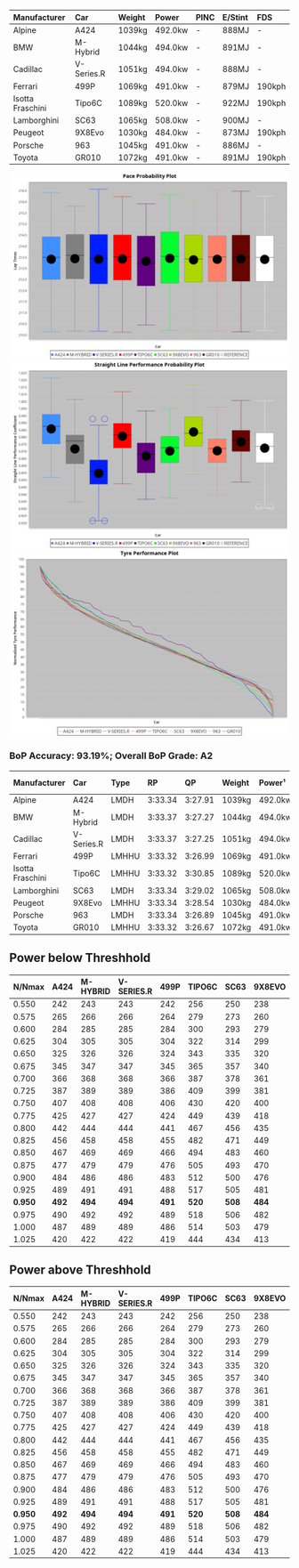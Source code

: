 | Manufacturer     | Car        | Weight | Power   | PINC    | E/Stint | FDS     |
|:-|:-|:-|:-|:-|:-|:-|
| Alpine           | A424       | 1039kg | 492.0kw |    -    | 888MJ   |    -    |
| BMW              | M-Hybrid   | 1044kg | 494.0kw |    -    | 891MJ   |    -    |
| Cadillac         | V-Series.R | 1051kg | 494.0kw |    -    | 888MJ   |    -    |
| Ferrari          | 499P       | 1069kg | 491.0kw |    -    | 879MJ   | 190kph  |
| Isotta Fraschini | Tipo6C     | 1089kg | 520.0kw |    -    | 922MJ   | 190kph  |
| Lamborghini      | SC63       | 1065kg | 508.0kw |    -    | 900MJ   |    -    |
| Peugeot          | 9X8Evo     | 1030kg | 484.0kw |    -    | 873MJ   | 190kph  |
| Porsche          | 963        | 1045kg | 491.0kw |    -    | 886MJ   |    -    |
| Toyota           | GR010      | 1072kg | 491.0kw |    -    | 891MJ   | 190kph  |

![PACECHART](./IMG/AUTO.png)
![STRAIGHTLINEPERFORMANCECHART](./IMG/AUTO_sp.png)
![TYREPERFORMANCECHART](./IMG/AUTO_tw.png)

### BoP Accuracy: 93.19%; Overall BoP Grade: A2
| Manufacturer     | Car        | Type  | RP      | QP      | Weight | Power¹  | Threshhold | PINC    | Power²   | E/Stint | AVG Vmax  | FDS     | RDLC | L/Stint | BOP-Grade | Model Accuracy | Model Points | Match%  | SimDiff |
|:-|:-|:-|:-|:-|:-|:-|:-|:-|:-|:-|:-|:-|:-|:-|:-|:-|:-|:-|:-|
| Alpine           | A424       | LMDH  | 3:33.34 | 3:27.91 | 1039kg | 492.0kw | 0.0kph     |    -    | 492.00kw |  888MJ  | 329.89kph |    -    | 1.01 | 12      | ~A1       | 100.00%        | 870          | 96.00%  | ±1.35s  |
| BMW              | M-Hybrid   | LMDH  | 3:33.37 | 3:27.27 | 1044kg | 494.0kw | 0.0kph     |    -    | 494.00kw |  891MJ  | 327.46kph |    -    | 1.01 | 12      | -A2       | 100.00%        | 1914         | 94.63%  | ±1.02s  |
| Cadillac         | V-Series.R | LMDH  | 3:33.37 | 3:27.25 | 1051kg | 494.0kw | 0.0kph     |    -    | 494.00kw |  888MJ  | 323.66kph |    -    | 1.01 | 12      | ~A1       | 98.03%         | 3773         | 96.70%  | ±0.66s  |
| Ferrari          | 499P       | LMHHU | 3:33.32 | 3:26.99 | 1069kg | 491.0kw | 0.0kph     |    -    | 491.00kw |  879MJ  | 327.17kph | 190kph  | 1.02 | 12      | ~A1       | 100.00%        | 4212         | 99.54%  | ±0.61s  |
| Isotta Fraschini | Tipo6C     | LMHHU | 3:33.32 | 3:30.85 | 1089kg | 520.0kw | 0.0kph     |    -    | 520.00kw |  922MJ  | 327.24kph | 190kph  | 1.01 | 12      | +D1       | 100.00%        | 105          | 69.20%  | ±0.45s  |
| Lamborghini      | SC63       | LMDH  | 3:33.34 | 3:29.02 | 1065kg | 508.0kw | 0.0kph     |    -    | 508.00kw |  900MJ  | 327.55kph |    -    | 1.02 | 12      | ~A1       | 100.00%        | 597          | 100.00% | ±0.22s  |
| Peugeot          | 9X8Evo     | LMHHU | 3:33.34 | 3:28.54 | 1030kg | 484.0kw | 0.0kph     |    -    | 484.00kw |  873MJ  | 329.07kph | 190kph  | 1.02 | 12      | +B2       | 100.00%        | 463          | 82.68%  | ±0.53s  |
| Porsche          | 963        | LMDH  | 3:33.34 | 3:26.89 | 1045kg | 491.0kw | 0.0kph     |    -    | 491.00kw |  886MJ  | 326.83kph |    -    | 1.01 | 12      | ~A1       | 99.21%         | 10753        | 100.00% | ±0.60s  |
| Toyota           | GR010      | LMHHU | 3:33.32 | 3:26.67 | 1072kg | 491.0kw | 0.0kph     |    -    | 491.00kw |  891MJ  | 326.04kph | 190kph  | 1.01 | 12      | ~A1       | 99.54%         | 3271         | 100.00% | ±0.62s  |

## Power below Threshhold
| N/Nmax    | A424    | M-HYBRID | V-SERIES.R | 499P    | TIPO6C  | SC63    | 9X8EVO  | 963     | GR010   |
|:-|:-|:-|:-|:-|:-|:-|:-|:-|:-|
|  0.550    |  242    |  243     |  243       |  242    |  256    |  250    |  238    |  242    |  242    |
|  0.575    |  265    |  266     |  266       |  264    |  279    |  273    |  260    |  264    |  264    |
|  0.600    |  284    |  285     |  285       |  284    |  300    |  293    |  279    |  284    |  284    |
|  0.625    |  304    |  305     |  305       |  304    |  322    |  314    |  299    |  304    |  304    |
|  0.650    |  325    |  326     |  326       |  324    |  343    |  335    |  320    |  324    |  324    |
|  0.675    |  345    |  347     |  347       |  345    |  365    |  357    |  340    |  345    |  345    |
|  0.700    |  366    |  368     |  368       |  366    |  387    |  378    |  361    |  366    |  366    |
|  0.725    |  387    |  389     |  389       |  386    |  409    |  399    |  381    |  386    |  386    |
|  0.750    |  407    |  408     |  408       |  406    |  430    |  420    |  400    |  406    |  406    |
|  0.775    |  425    |  427     |  427       |  424    |  449    |  439    |  418    |  424    |  424    |
|  0.800    |  442    |  444     |  444       |  441    |  467    |  456    |  435    |  441    |  441    |
|  0.825    |  456    |  458     |  458       |  455    |  482    |  471    |  449    |  455    |  455    |
|  0.850    |  467    |  469     |  469       |  466    |  494    |  483    |  460    |  466    |  466    |
|  0.875    |  477    |  479     |  479       |  476    |  505    |  493    |  470    |  476    |  476    |
|  0.900    |  484    |  486     |  486       |  483    |  512    |  500    |  476    |  483    |  483    |
|  0.925    |  489    |  491     |  491       |  488    |  517    |  505    |  481    |  488    |  488    |
| **0.950** | **492** | **494**  | **494**    | **491** | **520** | **508** | **484** | **491** | **491** |
|  0.975    |  490    |  492     |  492       |  489    |  518    |  506    |  482    |  489    |  489    |
|  1.000    |  487    |  489     |  489       |  486    |  514    |  503    |  479    |  486    |  486    |
|  1.025    |  420    |  422     |  422       |  419    |  444    |  434    |  413    |  419    |  419    |

## Power above Threshhold
| N/Nmax    | A424    | M-HYBRID | V-SERIES.R | 499P    | TIPO6C  | SC63    | 9X8EVO  | 963     | GR010   |
|:-|:-|:-|:-|:-|:-|:-|:-|:-|:-|
|  0.550    |  242    |  243     |  243       |  242    |  256    |  250    |  238    |  242    |  242    |
|  0.575    |  265    |  266     |  266       |  264    |  279    |  273    |  260    |  264    |  264    |
|  0.600    |  284    |  285     |  285       |  284    |  300    |  293    |  279    |  284    |  284    |
|  0.625    |  304    |  305     |  305       |  304    |  322    |  314    |  299    |  304    |  304    |
|  0.650    |  325    |  326     |  326       |  324    |  343    |  335    |  320    |  324    |  324    |
|  0.675    |  345    |  347     |  347       |  345    |  365    |  357    |  340    |  345    |  345    |
|  0.700    |  366    |  368     |  368       |  366    |  387    |  378    |  361    |  366    |  366    |
|  0.725    |  387    |  389     |  389       |  386    |  409    |  399    |  381    |  386    |  386    |
|  0.750    |  407    |  408     |  408       |  406    |  430    |  420    |  400    |  406    |  406    |
|  0.775    |  425    |  427     |  427       |  424    |  449    |  439    |  418    |  424    |  424    |
|  0.800    |  442    |  444     |  444       |  441    |  467    |  456    |  435    |  441    |  441    |
|  0.825    |  456    |  458     |  458       |  455    |  482    |  471    |  449    |  455    |  455    |
|  0.850    |  467    |  469     |  469       |  466    |  494    |  483    |  460    |  466    |  466    |
|  0.875    |  477    |  479     |  479       |  476    |  505    |  493    |  470    |  476    |  476    |
|  0.900    |  484    |  486     |  486       |  483    |  512    |  500    |  476    |  483    |  483    |
|  0.925    |  489    |  491     |  491       |  488    |  517    |  505    |  481    |  488    |  488    |
| **0.950** | **492** | **494**  | **494**    | **491** | **520** | **508** | **484** | **491** | **491** |
|  0.975    |  490    |  492     |  492       |  489    |  518    |  506    |  482    |  489    |  489    |
|  1.000    |  487    |  489     |  489       |  486    |  514    |  503    |  479    |  486    |  486    |
|  1.025    |  420    |  422     |  422       |  419    |  444    |  434    |  413    |  419    |  419    |
